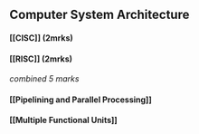 ## Computer System Architecture
#### [[CISC]] (2mrks)
#### [[RISC]] (2mrks)
*combined 5 marks*
#### [[Pipelining and Parallel Processing]]
#### [[Multiple Functional Units]]